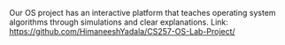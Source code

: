 Our OS project has an interactive platform that teaches operating system algorithms through simulations and clear explanations.
Link: https://github.com/HimaneeshYadala/CS257-OS-Lab-Project/
